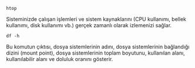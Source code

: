 ```
htop
```
Sisteminizde çalışan işlemleri ve sistem kaynaklarını (CPU kullanımı, bellek kullanımı, disk kullanımı vb.) gerçek zamanlı olarak izlemenizi sağlar.
```
df -h
```
Bu komutun çıktısı, dosya sistemlerinin adını, dosya sistemlerinin bağlandığı dizini (mount point), dosya sistemlerinin toplam boyutunu, kullanılan alanı, kullanılabilir alanı ve doluluk oranını gösterir.
